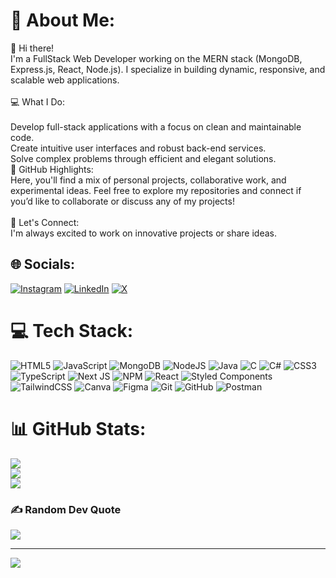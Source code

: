 # 💫 About Me:
👋 Hi there!<br>I'm a FullStack Web Developer working on the MERN stack (MongoDB, Express.js, React, Node.js). I specialize in building dynamic, responsive, and scalable web applications.<br><br>💻 What I Do:<br><br>Develop full-stack applications with a focus on clean and maintainable code.<br>Create intuitive user interfaces and robust back-end services.<br>Solve complex problems through efficient and elegant solutions.<br>📂 GitHub Highlights:<br>Here, you'll find a mix of personal projects, collaborative work, and experimental ideas. Feel free to explore my repositories and connect if you’d like to collaborate or discuss any of my projects!<br><br>🌟 Let's Connect:<br>I'm always excited to work on innovative projects or share ideas.


## 🌐 Socials:
[![Instagram](https://img.shields.io/badge/Instagram-%23E4405F.svg?logo=Instagram&logoColor=white)](https://instagram.com/saikiranm_) [![LinkedIn](https://img.shields.io/badge/LinkedIn-%230077B5.svg?logo=linkedin&logoColor=white)](https://linkedin.com/in/saikiranmdv) [![X](https://img.shields.io/badge/X-black.svg?logo=X&logoColor=white)](https://x.com/Saikiranmdv) 

# 💻 Tech Stack:
![HTML5](https://img.shields.io/badge/html5-%23E34F26.svg?style=for-the-badge&logo=html5&logoColor=white) ![JavaScript](https://img.shields.io/badge/javascript-%23323330.svg?style=for-the-badge&logo=javascript&logoColor=%23F7DF1E) ![MongoDB](https://img.shields.io/badge/MongoDB-%234ea94b.svg?style=for-the-badge&logo=mongodb&logoColor=white) ![NodeJS](https://img.shields.io/badge/node.js-6DA55F?style=for-the-badge&logo=node.js&logoColor=white) ![Java](https://img.shields.io/badge/java-%23ED8B00.svg?style=for-the-badge&logo=openjdk&logoColor=white) ![C](https://img.shields.io/badge/c-%2300599C.svg?style=for-the-badge&logo=c&logoColor=white) ![C#](https://img.shields.io/badge/c%23-%23239120.svg?style=for-the-badge&logo=csharp&logoColor=white) ![CSS3](https://img.shields.io/badge/css3-%231572B6.svg?style=for-the-badge&logo=css3&logoColor=white) ![TypeScript](https://img.shields.io/badge/typescript-%23007ACC.svg?style=for-the-badge&logo=typescript&logoColor=white) ![Next JS](https://img.shields.io/badge/Next-black?style=for-the-badge&logo=next.js&logoColor=white) ![NPM](https://img.shields.io/badge/NPM-%23CB3837.svg?style=for-the-badge&logo=npm&logoColor=white) ![React](https://img.shields.io/badge/react-%2320232a.svg?style=for-the-badge&logo=react&logoColor=%2361DAFB) ![Styled Components](https://img.shields.io/badge/styled--components-DB7093?style=for-the-badge&logo=styled-components&logoColor=white) ![TailwindCSS](https://img.shields.io/badge/tailwindcss-%2338B2AC.svg?style=for-the-badge&logo=tailwind-css&logoColor=white) ![Canva](https://img.shields.io/badge/Canva-%2300C4CC.svg?style=for-the-badge&logo=Canva&logoColor=white) ![Figma](https://img.shields.io/badge/figma-%23F24E1E.svg?style=for-the-badge&logo=figma&logoColor=white) ![Git](https://img.shields.io/badge/git-%23F05033.svg?style=for-the-badge&logo=git&logoColor=white) ![GitHub](https://img.shields.io/badge/github-%23121011.svg?style=for-the-badge&logo=github&logoColor=white) ![Postman](https://img.shields.io/badge/Postman-FF6C37?style=for-the-badge&logo=postman&logoColor=white)
# 📊 GitHub Stats:
![](https://github-readme-stats.vercel.app/api?username=Saikiranmdv&theme=dark&hide_border=false&include_all_commits=true&count_private=false)<br/>
![](https://github-readme-streak-stats.herokuapp.com/?user=Saikiranmdv&theme=dark&hide_border=false)<br/>
![](https://github-readme-stats.vercel.app/api/top-langs/?username=Saikiranmdv&theme=dark&hide_border=false&include_all_commits=true&count_private=false&layout=compact)

### ✍️ Random Dev Quote
![](https://quotes-github-readme.vercel.app/api?type=horizontal&theme=radical)

---
[![](https://visitcount.itsvg.in/api?id=Saikiranmdv&icon=0&color=0)](https://visitcount.itsvg.in)

<!-- Proudly created with GPRM ( https://gprm.itsvg.in ) -->
